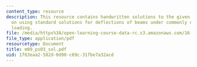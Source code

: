 ```yaml
---
content_type: resource
description: This resource contains handwritten solutions to the given problem set
  on using standard solutions for deflections of beams under commonly encountered
  loading.
file: /media/https%3A/open-learning-course-data-rc.s3.amazonaws.com/16-01-unified-engineering-i-ii-iii-iv-fall-2005-spring-2006/1f63eaa2582d0d90c69c31fbe7a32acd_m09_ps03_sol.pdf
file_type: application/pdf
resourcetype: Document
title: m09_ps03_sol.pdf
uid: 1f63eaa2-582d-0d90-c69c-31fbe7a32acd
---
```

